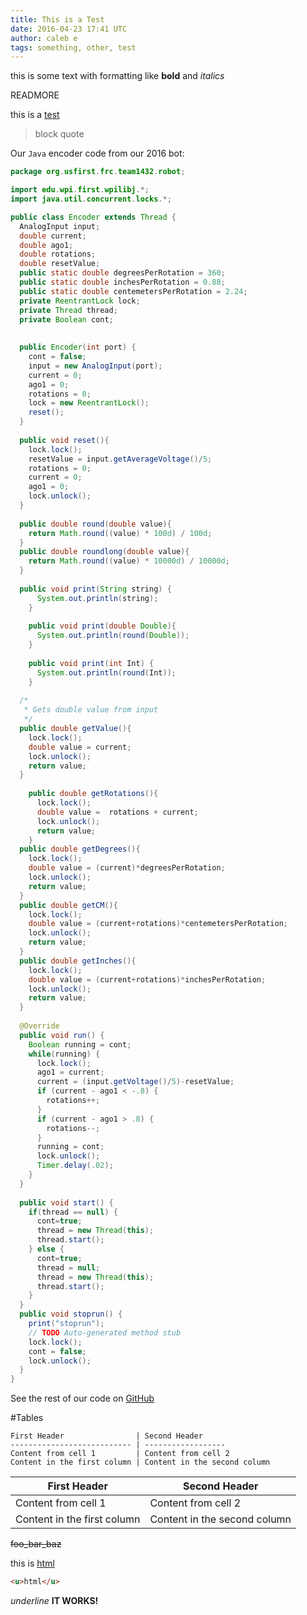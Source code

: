 ```yaml
---
title: This is a Test
date: 2016-04-23 17:41 UTC
author: caleb e
tags: something, other, test
---
```

this is some text with formatting like **bold** and *italics*

READMORE

this is a [test](https://google.com)

>block
>quote

Our `Java` encoder code from our 2016 bot:

```java
package org.usfirst.frc.team1432.robot;

import edu.wpi.first.wpilibj.*;
import java.util.concurrent.locks.*;

public class Encoder extends Thread {
  AnalogInput input;
  double current;
  double ago1;
  double rotations;
  double resetValue;
  public static double degreesPerRotation = 360;
  public static double inchesPerRotation = 0.88;
  public static double centemetersPerRotation = 2.24;
  private ReentrantLock lock;
  private Thread thread; 
  private Boolean cont;
  
  
  public Encoder(int port) {
    cont = false;
    input = new AnalogInput(port);
    current = 0;
    ago1 = 0;
    rotations = 0;
    lock = new ReentrantLock();
    reset();
  }
    
  public void reset(){
    lock.lock();
    resetValue = input.getAverageVoltage()/5;
    rotations = 0;
    current = 0;
    ago1 = 0;
    lock.unlock();
  }
  
  public double round(double value){
    return Math.round((value) * 100d) / 100d;
  }
  public double roundlong(double value){
    return Math.round((value) * 10000d) / 10000d;
  }
  
  public void print(String string) {
      System.out.println(string);
    }
    
    public void print(double Double){
      System.out.println(round(Double));
    }
    
    public void print(int Int) {
      System.out.println(round(Int));
    }
    
  /*
   * Gets double value from input 
   */
  public double getValue(){
    lock.lock();
    double value = current;
    lock.unlock();
    return value;
  }
    
    public double getRotations(){
      lock.lock();
      double value =  rotations + current;
      lock.unlock();
      return value;
    }
  public double getDegrees(){
    lock.lock();
    double value = (current)*degreesPerRotation;
    lock.unlock();
    return value;
  }
  public double getCM(){
    lock.lock();
    double value = (current+rotations)*centemetersPerRotation;
    lock.unlock();
    return value;
  }
  public double getInches(){
    lock.lock();
    double value = (current+rotations)*inchesPerRotation;
    lock.unlock();
    return value;
  }
    
  @Override
  public void run() {
    Boolean running = cont;
    while(running) {
      lock.lock();
      ago1 = current;
      current = (input.getVoltage()/5)-resetValue;
      if (current - ago1 < -.8) {
        rotations++;
      }
      if (current - ago1 > .8) {
        rotations--;
      }
      running = cont;
      lock.unlock();
      Timer.delay(.02);
    }
  }
  
  public void start() {
    if(thread == null) {
      cont=true;
      thread = new Thread(this);
      thread.start();
    } else {
      cont=true;
      thread = null;
      thread = new Thread(this);
      thread.start();
    }
  }
  public void stoprun() {
    print("stoprun");
    // TODO Auto-generated method stub
    lock.lock();
    cont = false;
    lock.unlock();
  }
}
```

See the rest of our code on [GitHub](https://github.com/team1432/FRC-2016)

#Tables

```
First Header                | Second Header
--------------------------- | ------------------
Content from cell 1         | Content from cell 2
Content in the first column | Content in the second column
```
First Header                | Second Header
--------------------------- | ------------------
Content from cell 1         | Content from cell 2
Content in the first column | Content in the second column

~~foo_bar_baz~~

this is <u>html</u>

```html
<u>html</u>
```
_underline_
**IT WORKS!**
